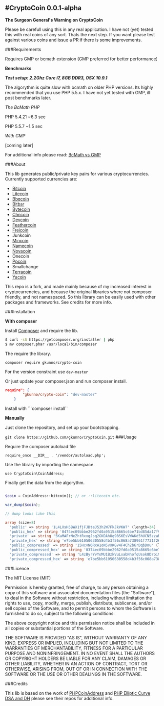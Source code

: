 #CryptoCoin 0.0.1-alpha
--
**The Surgeon General's Warning on CryptoCoin**

Please be carefull using this in any real application. I have not (yet)
tested this with real coins of any sort. Thats the next step.
If you want please test against various coins and issue a PR if there is some
improvements.

###Requirements

Requires GMP or bcmath extension (GMP preferred for better performance)

**Benchmarks**

***Test setup: 2.2Ghz Core i7, 8GB DDR3, OSX 10.9.1***

The algorythm is quite slow with bcmath on older PHP versions. Its highly recommended
that you use PHP 5.5.x. I have not yet tested with GMP, ill post benchmarks later.

*The BcMath PHP*

PHP 5.4.21
~6.3 sec

PHP 5.5.7
~1.5 sec

*With GMP*

[coming later]

For additional info please read: [BcMath vs GMP](http://phpseclib.sourceforge.net/math/intro.html)

###About

This lib generates public/private key pairs for various cryptocurrencies. Currently
supported currencies are:

- [Bitcoin](http://bitcoin.org/)
- [Litecoin](https://litecoin.org/)
- [Bbqcoin](http://bbqcoin.org/)
- [Bitbar](http://bitbar.biz/downloads)
- [Bytecoin](http://bytecoin.biz/)
- [Chncoin](http://chncoin.org/)
- [Devcoin](http://devcoin.org/)
- [Feathercoin](http://feathercoin.com/)
- [Freicoin](http://freico.in/)
- Junkcoin
- [Mincoin](http://www.min-coin.org/)
- [Namecoin](https://www.namecoin.org/)
- [Novacoin](http://novacoin.org/)
- Onecoin
- [Ppcoin](https://en.bitcoin.it/wiki/PPCoin)
- Smallchange
- [Terracoin](http://terracoin.org/)
- [Yacoin](http://www.yacoin.org/)

This repo is a fork, and made mainly because of my increased interest in cryptocurrencies,
and because the original libraries where not composer friendly, and not namespaced. So this library can be easily used
with other packages and frameworks. See credits for more info.

###Installation

**With composer**

Install [Composer](http://getcomposer.org/) and require the lib.

```bash
$ curl -sS https://getcomposer.org/installer | php
$ mv composer.phar /usr/local/bin/composer
```

The require the library.

```composer require gkunno/crypto-coin```

For the version constraint use ```dev-master```

Or just update your composer.json and run composer install.

```json
require": {
        "gkunno/crypto-coin": "dev-master"
    }
```

Install with ```composer install``

**Manually**

Just clone the repository, and set up your bootstrapping.

```git clone https://github.com/gkunno/CryptoCoin.git```
###Usage

Require the composer autoload file

```require_once __DIR__ . '/vendor/autoload.php';```

Use the library by importing the namespace.

```use CryptoCoin\CoinAddress;```

Finally get the data from the algorythm.

```php

$coin = CoinAddress::bitcoin(); // or ::litecoin etc.

var_dump($coin);

// dump looks like this

array (size=8)
  'public' => string '1L4LXsH5BWX1fjFJDteJ53h2W7FkJkVKW7' (length=34)
  'public_hex' => string '0474ec09bbbe2962fd0a9515a8665c6be71bd85da17f92b24d26999056a14787c4f6551b3d022ffd177ca99502d06fefb2280d2781eebfb22559f8cfc449420bc9' (length=130)
  'private' => string '5KaMAFrNeZhtRxxgJsq2GKDAhUq98S6EsVWAKd5hUCN5zzaMh3M' (length=51)
  'private_hex' => string 'e7be5bb61050630558d4b3f56c068a738961f7731f26911cb0935bfb6ef52dfe' (length=64)
  'public_compressed' => string '15HcvN6RxA1oN5vXKGv4F4Ch2b6rDqbDnu' (length=34)
  'public_compressed_hex' => string '0374ec09bbbe2962fd0a9515a8665c6be71bd85da17f92b24d26999056a14787c4' (length=66)
  'private_compressed' => string 'L4zByrYvYoMU1BzkVuLxabNhofqUsok8Droi9CFjd3A54kDdReK6' (length=52)
  'private_compressed_hex' => string 'e7be5bb61050630558d4b3f56c068a738961f7731f26911cb0935bfb6ef52dfe' (length=64)

```

###Licence

The MIT License (MIT)

Permission is hereby granted, free of charge, to any person obtaining a copy
of this software and associated documentation files (the "Software"), to deal
in the Software without restriction, including without limitation the rights
to use, copy, modify, merge, publish, distribute, sublicense, and/or sell
copies of the Software, and to permit persons to whom the Software is
furnished to do so, subject to the following conditions:

The above copyright notice and this permission notice shall be included in
all copies or substantial portions of the Software.

THE SOFTWARE IS PROVIDED "AS IS", WITHOUT WARRANTY OF ANY KIND, EXPRESS OR
IMPLIED, INCLUDING BUT NOT LIMITED TO THE WARRANTIES OF MERCHANTABILITY,
FITNESS FOR A PARTICULAR PURPOSE AND NONINFRINGEMENT. IN NO EVENT SHALL THE
AUTHORS OR COPYRIGHT HOLDERS BE LIABLE FOR ANY CLAIM, DAMAGES OR OTHER
LIABILITY, WHETHER IN AN ACTION OF CONTRACT, TORT OR OTHERWISE, ARISING FROM,
OUT OF OR IN CONNECTION WITH THE SOFTWARE OR THE USE OR OTHER DEALINGS IN
THE SOFTWARE.

###Credits

This lib is based on the work of [PHPCoinAddress](https://github.com/gkunno/PHPCoinAddress)
and [PHP Elliptic Curve DSA and DH](https://github.com/mdanter/phpecc) please see their repos
for additional info.
